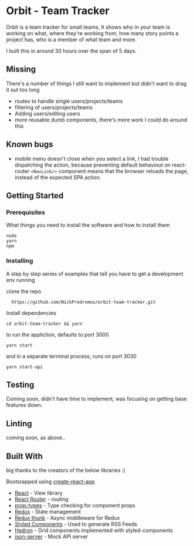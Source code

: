# Orbit - Team Tracker

Orbit is a team tracker for small teams, It shows who in your team is working on what, where they're working from, how many story points a project has, who is a member of what team and more.

I built this in around 30 hours over the span of 5 days.

## Missing

There's a number of things I still want to implement but didn't want to drag it out too long
*	routes to handle single users/projects/teams
*	filtering of users/projects/teams
*	Adding users/editing users
*	more reusable dumb components, there's more work I could do around this

## Known bugs
* mobile menu doesn't close when you select a link, I had trouble dispatching the action, because preventing default behaviout on react-router `<NavLink/>` component means that the browser reloads the page, instead of the expected SPA action.


## Getting Started

### Prerequisites

What things you need to install the software and how to install them

```
node
yarn
npm
```

### Installing

A step by step series of examples that tell you have to get a development env running

clone the repo

```
  https://github.com/NickProdromou/orbit-team-tracker.git
```

Install dependencies

```
cd orbit-team-tracker && yarn
```

to run the appliction, defaults to port 3000

```
yarn start
```

and in a separate terminal process, runs on port 3030

```
yarn start-api
```

## Testing

Coming soon, didn't have time to implement, was focusing on getting base features down.

## Linting

coming soon, as above..

## Built With

big thanks to the creators of the below libraries :)

Bootsrapped using [create-react-app](https://github.com/facebook/create-react-app)

* [React](http://www.dropwizard.io/1.0.2/docs/) - View library
* [React Router](https://github.com/ReactTraining/react-router) - routing
* [prop-types](https://www.npmjs.com/package/prop-types) - Type checking for component props
* [Redux](https://maven.apache.org/) - State management
* [Redux thunk](https://github.com/gaearon/redux-thunk) - Async middleware for Redux
* [Styled Components](https://rometools.github.io/rome/) - Used to generate RSS Feeds
* [Hedron]() - Grid components implemented with styled-components
* [json-server](https://github.com/typicode/json-server) - Mock API server
